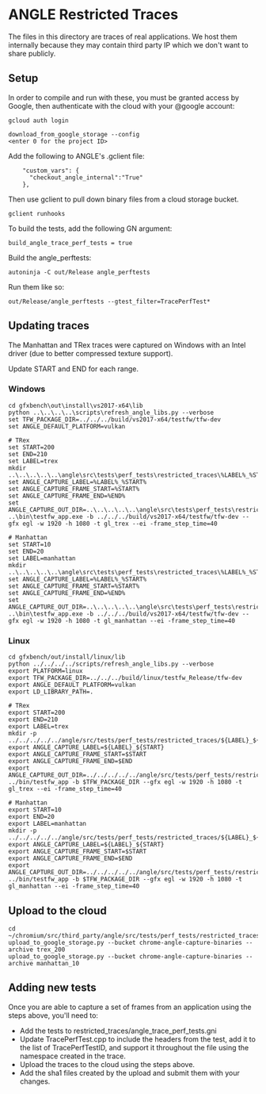 # ANGLE Restricted Traces

The files in this directory are traces of real applications.  We host them
internally because they may contain third party IP which we don't want
to share publicly.

## Setup

In order to compile and run with these, you must be granted access by Google,
then authenticate with the cloud with your @google account:
```
gcloud auth login
```
```
download_from_google_storage --config
<enter 0 for the project ID>
```
Add the following to ANGLE's .gclient file:
```
    "custom_vars": {
      "checkout_angle_internal":"True"
    },
```
Then use gclient to pull down binary files from a cloud storage bucket.
```
gclient runhooks
```
To build the tests, add the following GN argument:
```
build_angle_trace_perf_tests = true
```
Build the angle_perftests:
```
autoninja -C out/Release angle_perftests
```
Run them like so:
```
out/Release/angle_perftests --gtest_filter=TracePerfTest*
```

## Updating traces

The Manhattan and TRex traces were captured on Windows with an Intel driver (due to better compressed texture support).

Update START and END for each range.

### Windows

```
cd gfxbench\out\install\vs2017-x64\lib
python ..\..\..\..\scripts\refresh_angle_libs.py --verbose
set TFW_PACKAGE_DIR=../../../build/vs2017-x64/testfw/tfw-dev
set ANGLE_DEFAULT_PLATFORM=vulkan

# TRex
set START=200
set END=210
set LABEL=trex
mkdir ..\..\..\..\..\angle\src\tests\perf_tests\restricted_traces\%LABEL%_%START%
set ANGLE_CAPTURE_LABEL=%LABEL%_%START%
set ANGLE_CAPTURE_FRAME_START=%START%
set ANGLE_CAPTURE_FRAME_END=%END%
set ANGLE_CAPTURE_OUT_DIR=..\..\..\..\..\angle\src\tests\perf_tests\restricted_traces\%LABEL%_%START%
..\bin\testfw_app.exe -b ../../../build/vs2017-x64/testfw/tfw-dev --gfx egl -w 1920 -h 1080 -t gl_trex --ei -frame_step_time=40

# Manhattan
set START=10
set END=20
set LABEL=manhattan
mkdir ..\..\..\..\..\angle\src\tests\perf_tests\restricted_traces\%LABEL%_%START%
set ANGLE_CAPTURE_LABEL=%LABEL%_%START%
set ANGLE_CAPTURE_FRAME_START=%START%
set ANGLE_CAPTURE_FRAME_END=%END%
set ANGLE_CAPTURE_OUT_DIR=..\..\..\..\..\angle\src\tests\perf_tests\restricted_traces\%LABEL%_%START%
..\bin\testfw_app.exe -b ../../../build/vs2017-x64/testfw/tfw-dev --gfx egl -w 1920 -h 1080 -t gl_manhattan --ei -frame_step_time=40
```

### Linux

```
cd gfxbench/out/install/linux/lib
python ../../../../scripts/refresh_angle_libs.py --verbose
export PLATFORM=linux
export TFW_PACKAGE_DIR=../../../build/linux/testfw_Release/tfw-dev
export ANGLE_DEFAULT_PLATFORM=vulkan
export LD_LIBRARY_PATH=.

# TRex
export START=200
export END=210
export LABEL=trex
mkdir -p ../../../../../angle/src/tests/perf_tests/restricted_traces/${LABEL}_${START}
export ANGLE_CAPTURE_LABEL=${LABEL}_${START}
export ANGLE_CAPTURE_FRAME_START=$START
export ANGLE_CAPTURE_FRAME_END=$END
export ANGLE_CAPTURE_OUT_DIR=../../../../../angle/src/tests/perf_tests/restricted_traces/${LABEL}_${START}
../bin/testfw_app -b $TFW_PACKAGE_DIR --gfx egl -w 1920 -h 1080 -t gl_trex --ei -frame_step_time=40

# Manhattan
export START=10
export END=20
export LABEL=manhattan
mkdir -p ../../../../../angle/src/tests/perf_tests/restricted_traces/${LABEL}_${START}
export ANGLE_CAPTURE_LABEL=${LABEL}_${START}
export ANGLE_CAPTURE_FRAME_START=$START
export ANGLE_CAPTURE_FRAME_END=$END
export ANGLE_CAPTURE_OUT_DIR=../../../../../angle/src/tests/perf_tests/restricted_traces/${LABEL}_${START}
../bin/testfw_app -b $TFW_PACKAGE_DIR --gfx egl -w 1920 -h 1080 -t gl_manhattan --ei -frame_step_time=40
```

## Upload to the cloud

```
cd ~/chromium/src/third_party/angle/src/tests/perf_tests/restricted_traces
upload_to_google_storage.py --bucket chrome-angle-capture-binaries --archive trex_200
upload_to_google_storage.py --bucket chrome-angle-capture-binaries --archive manhattan_10
```

## Adding new tests
Once you are able to capture a set of frames from an application using the steps above, you'll need to:

* Add the tests to restricted_traces/angle_trace_perf_tests.gni
* Update TracePerfTest.cpp to include the headers from the test, add it to the list of TracePerfTestID, and support it throughout the file using the namespace created in the trace.
* Upload the traces to the cloud using the steps above.
* Add the sha1 files created by the upload and submit them with your changes.
